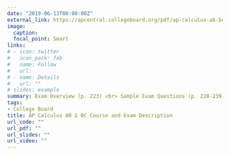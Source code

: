 ```yaml
---
date: "2019-06-13T00:00:00Z"
external_link: https://apcentral.collegeboard.org/pdf/ap-calculus-ab-bc-course-and-exam-description-0.pdf?course=ap-calculus-bc
image:
  caption: 
  focal_point: Smart
links:
# - icon: twitter
#   icon_pack: fab
#   name: Follow
#   url:
# - name: Details
#   url: ""
# slides: example
summary: Exam Overview (p. 223) <br> Sample Exam Questions (p. 228-239)
tags:
- College Board
title: AP Calculus AB & BC Course and Exam Description
url_code: ""
url_pdf: ""
url_slides: ""
url_video: ""
---
```


